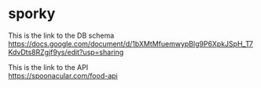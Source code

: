 # sporky

This is the link to the DB schema <br/>
https://docs.google.com/document/d/1bXMtMfuemwypBlg9P6XpkJSpH_T7KdvDts8RZgjf9ys/edit?usp=sharing

This is the link to the API <br/>
https://spoonacular.com/food-api
